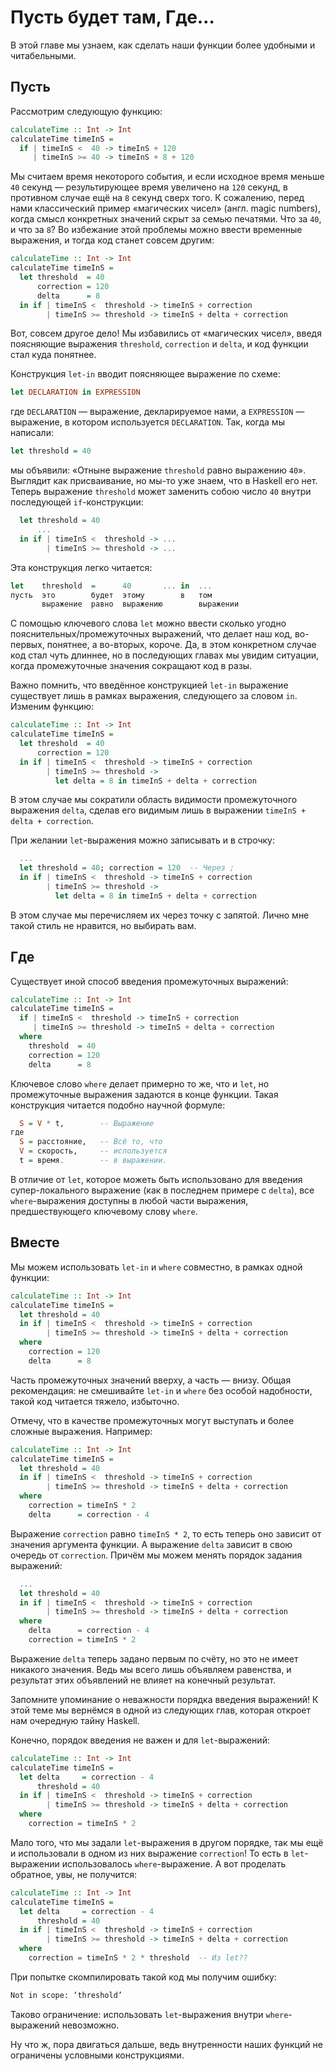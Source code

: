 # Пусть будет там, Где&hellip;

В этой главе мы узнаем, как сделать наши функции более удобными и читабельными.

## Пусть

Рассмотрим следующую функцию:

```haskell
calculateTime :: Int -> Int
calculateTime timeInS =
  if | timeInS <  40 -> timeInS + 120
     | timeInS >= 40 -> timeInS + 8 + 120
```

Мы считаем время некоторого события, и если исходное время меньше `40` секунд &mdash; результирующее время увеличено на `120` секунд, в противном случае ещё на `8` секунд сверх того. К сожалению, перед нами классический пример &laquo;магических чисел&raquo; (англ. magic numbers), когда смысл конкретных значений скрыт за семью печатями. Что за `40`, и что за `8`? Во избежание этой проблемы можно ввести временные выражения, и тогда код станет совсем другим:

```haskell
calculateTime :: Int -> Int
calculateTime timeInS =
  let threshold  = 40
      correction = 120
      delta      = 8
  in if | timeInS <  threshold -> timeInS + correction
        | timeInS >= threshold -> timeInS + delta + correction
```

Вот, совсем другое дело! Мы избавились от &laquo;магических чисел&raquo;, введя поясняющие выражения `threshold`, `correction` и `delta`, и код функции стал куда понятнее.

Конструкция `let-in` вводит поясняющее выражение по схеме:

```haskell
let DECLARATION in EXPRESSION
```

где `DECLARATION` &mdash; выражение, декларируемое нами, а `EXPRESSION` &mdash; выражение, в котором используется `DECLARATION`. Так, когда мы написали:

```haskell
let threshold = 40
```

мы объявили: &laquo;Отныне выражение `threshold` равно выражению `40`&raquo;. Выглядит как присваивание, но мы-то уже знаем, что в Haskell его нет. Теперь выражение `threshold` может заменить собою число `40` внутри последующей `if`-конструкции:

```haskell
  let threshold = 40
      ...
  in if | timeInS <  threshold -> ...
        | timeInS >= threshold -> ...
```

Эта конструкция легко читается:

```haskell
let    threshold  =      40       ... in  ...
пусть  это        будет  этому        в   том
       выражение  равно  выражению        выражении
```

С помощью ключевого слова `let` можно ввести сколько угодно пояснительных/промежуточных выражений, что делает наш код, во-первых, понятнее, а во-вторых, короче. Да, в этом конкретном случае код стал чуть длиннее, но в последующих главах мы увидим ситуации, когда промежуточные значения сокращают код в разы.

Важно помнить, что введённое конструкцией `let-in` выражение существует лишь в рамках выражения, следующего за словом `in`. Изменим функцию:

```haskell
calculateTime :: Int -> Int
calculateTime timeInS =
  let threshold  = 40
      correction = 120
  in if | timeInS <  threshold -> timeInS + correction
        | timeInS >= threshold ->
          let delta = 8 in timeInS + delta + correction
```

В этом случае мы сократили область видимости промежуточного выражения `delta`, сделав его видимым лишь в выражении `timeInS + delta + correction`.

При желании `let`-выражения можно записывать и в строчку:

```haskell
  ...
  let threshold = 40; correction = 120  -- Через ;
  in if | timeInS <  threshold -> timeInS + correction
        | timeInS >= threshold ->
          let delta = 8 in timeInS + delta + correction
```

В этом случае мы перечисляем их через точку с запятой. Лично мне такой стиль не нравится, но выбирать вам.

## Где

Существует иной способ введения промежуточных выражений:

```haskell
calculateTime :: Int -> Int
calculateTime timeInS =
  if | timeInS <  threshold -> timeInS + correction
     | timeInS >= threshold -> timeInS + delta + correction
  where
    threshold  = 40
    correction = 120
    delta      = 8
```

Ключевое слово `where` делает примерно то же, что и `let`, но промежуточные выражения задаются в конце функции. Такая конструкция читается подобно научной формуле:

```haskell
  S = V * t,        -- Выражение
где
  S = расстояние,   -- Всё то, что
  V = скорость,     -- используется
  t = время.        -- в выражении.
```

В отличие от `let`, которое можеть быть использовано для введения супер-локального выражение (как в последнем примере с `delta`), все `where`-выражения доступны в любой части выражения, предшествующего ключевому слову `where`.

## Вместе

Мы можем использовать `let-in` и `where` совместно, в рамках одной функции:

```haskell
calculateTime :: Int -> Int
calculateTime timeInS =
  let threshold = 40
  in if | timeInS <  threshold -> timeInS + correction
        | timeInS >= threshold -> timeInS + delta + correction
  where
    correction = 120
    delta      = 8
```

Часть промежуточных значений вверху, а часть &mdash; внизу. Общая рекомендация: не смешивайте `let-in` и `where` без особой надобности, такой код читается тяжело, избыточно.

Отмечу, что в качестве промежуточных могут выступать и более сложные выражения. Например:

```haskell
calculateTime :: Int -> Int
calculateTime timeInS =
  let threshold = 40
  in if | timeInS <  threshold -> timeInS + correction
        | timeInS >= threshold -> timeInS + delta + correction
  where
    correction = timeInS * 2
    delta      = correction - 4
```

Выражение `correction` равно `timeInS * 2`, то есть теперь оно зависит от значения аргумента функции. А выражение `delta` зависит в свою очередь от `correction`. Причём мы можем менять порядок задания выражений:

```haskell
  ...
  let threshold = 40
  in if | timeInS <  threshold -> timeInS + correction
        | timeInS >= threshold -> timeInS + delta + correction
  where
    delta      = correction - 4
    correction = timeInS * 2
```

Выражение `delta` теперь задано первым по счёту, но это не имеет никакого значения. Ведь мы всего лишь объявляем равенства, и результат этих объявлений не влияет на конечный результат.

<div class="card-panel orange darken-2 left-align smaller-text"><span class="white-text">
Запомните упоминание о неважности порядка введения выражений! К этой теме мы вернёмся в одной из следующих глав, которая откроет нам очередную тайну Haskell.
</span></div>

Конечно, порядок введения не важен и для `let`-выражений:

```haskell
calculateTime :: Int -> Int
calculateTime timeInS =
  let delta     = correction - 4
      threshold = 40
  in if | timeInS <  threshold -> timeInS + correction
        | timeInS >= threshold -> timeInS + delta + correction
  where
    correction = timeInS * 2
```

Мало того, что мы задали `let`-выражения в другом порядке, так мы ещё и использовали в одном из них выражение `correction`! То есть в `let`-выражении использовалось `where`-выражение. А вот проделать обратное, увы, не получится:

```haskell
calculateTime :: Int -> Int
calculateTime timeInS =
  let delta     = correction - 4
      threshold = 40
  in if | timeInS <  threshold -> timeInS + correction
        | timeInS >= threshold -> timeInS + delta + correction
  where
    correction = timeInS * 2 * threshold  -- Из let??
```

При попытке скомпилировать такой код мы получим ошибку:

```bash
Not in scope: ‘threshold’
```

Таково ограничение: использовать `let`-выражения внутри `where`-выражений невозможно.

Ну что ж, пора двигаться дальше, ведь внутренности наших функций не ограничены условными конструкциями.

